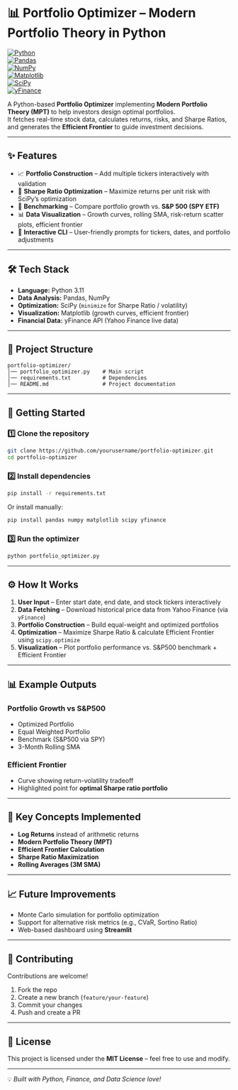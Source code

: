 # 📊 Portfolio Optimizer – Modern Portfolio Theory in Python  

[![Python](https://img.shields.io/badge/Python-3.11-blue?style=flat-square&logo=python)](https://www.python.org/)  
[![Pandas](https://img.shields.io/badge/Pandas-2.2.0-150458?style=flat-square&logo=pandas)](https://pandas.pydata.org/)  
[![NumPy](https://img.shields.io/badge/NumPy-2.0-013243?style=flat-square&logo=numpy)](https://numpy.org/)  
[![Matplotlib](https://img.shields.io/badge/Matplotlib-3.9.0-3776AB?style=flat-square&logo=plotly)](https://matplotlib.org/)  
[![SciPy](https://img.shields.io/badge/SciPy-1.12-8CAAE6?style=flat-square&logo=scipy)](https://scipy.org/)  
[![yFinance](https://img.shields.io/badge/yFinance-Live_Data-green?style=flat-square&logo=yahoo)](https://pypi.org/project/yfinance/)  

A Python-based **Portfolio Optimizer** implementing **Modern Portfolio Theory (MPT)** to help investors design optimal portfolios.  
It fetches real-time stock data, calculates returns, risks, and Sharpe Ratios, and generates the **Efficient Frontier** to guide investment decisions.  

---

## ✨ Features  

- 📈 **Portfolio Construction** – Add multiple tickers interactively with validation  
- 🧮 **Sharpe Ratio Optimization** – Maximize returns per unit risk with SciPy’s optimization  
- 🏦 **Benchmarking** – Compare portfolio growth vs. **S&P 500 (SPY ETF)**  
- 📊 **Data Visualization** – Growth curves, rolling SMA, risk-return scatter plots, efficient frontier  
- 🔄 **Interactive CLI** – User-friendly prompts for tickers, dates, and portfolio adjustments  

---

## 🛠️ Tech Stack  

- **Language:** Python 3.11  
- **Data Analysis:** Pandas, NumPy  
- **Optimization:** SciPy (`minimize` for Sharpe Ratio / volatility)  
- **Visualization:** Matplotlib (growth curves, efficient frontier)  
- **Financial Data:** yFinance API (Yahoo Finance live data)  

---

## 📂 Project Structure  

```
portfolio-optimizer/
│── portfolio_optimizer.py    # Main script
│── requirements.txt          # Dependencies
│── README.md                 # Project documentation
```

---

## 🚀 Getting Started  

### 1️⃣ Clone the repository  

```bash
git clone https://github.com/yourusername/portfolio-optimizer.git
cd portfolio-optimizer
```

### 2️⃣ Install dependencies  

```bash
pip install -r requirements.txt
```

Or install manually:  

```bash
pip install pandas numpy matplotlib scipy yfinance
```

### 3️⃣ Run the optimizer  

```bash
python portfolio_optimizer.py
```

---

## ⚙️ How It Works  

1. **User Input** – Enter start date, end date, and stock tickers interactively  
2. **Data Fetching** – Download historical price data from Yahoo Finance (via `yFinance`)  
3. **Portfolio Construction** – Build equal-weight and optimized portfolios  
4. **Optimization** – Maximize Sharpe Ratio & calculate Efficient Frontier using `scipy.optimize`  
5. **Visualization** – Plot portfolio performance vs. S&P500 benchmark + Efficient Frontier  

---

## 📊 Example Outputs  

### Portfolio Growth vs S&P500  

- Optimized Portfolio  
- Equal Weighted Portfolio  
- Benchmark (S&P500 via SPY)  
- 3-Month Rolling SMA  

### Efficient Frontier  

- Curve showing return-volatility tradeoff  
- Highlighted point for **optimal Sharpe ratio portfolio**  

---

## 🔐 Key Concepts Implemented  

- **Log Returns** instead of arithmetic returns  
- **Modern Portfolio Theory (MPT)**  
- **Efficient Frontier Calculation**  
- **Sharpe Ratio Maximization**  
- **Rolling Averages (3M SMA)**  

---

## 📈 Future Improvements  

- Monte Carlo simulation for portfolio optimization  
- Support for alternative risk metrics (e.g., CVaR, Sortino Ratio)  
- Web-based dashboard using **Streamlit**  

---

## 🤝 Contributing  

Contributions are welcome!  

1. Fork the repo  
2. Create a new branch (`feature/your-feature`)  
3. Commit your changes  
4. Push and create a PR  

---

## 📝 License  

This project is licensed under the **MIT License** – feel free to use and modify.  

---

💡 *Built with Python, Finance, and Data Science love!*  
